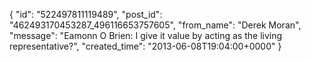  {
   "id": "522497811119489",
   "post_id": "462493170453287_496116653757605",
   "from_name": "Derek Moran",
   "message": "Eamonn O Brien: I give it value by acting as the living representative?",
   "created_time": "2013-06-08T19:04:00+0000"
 }
